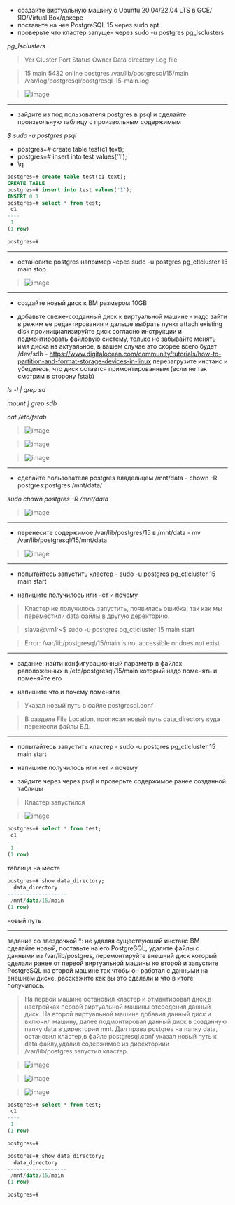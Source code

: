 * создайте виртуальную машину c Ubuntu 20.04/22.04 LTS в GCE/ЯО/Virtual Box/докере
* поставьте на нее PostgreSQL 15 через sudo apt
* проверьте что кластер запущен через sudo -u postgres pg_lsclusters
  
*pg_lsclusters*

>Ver Cluster Port Status Owner    Data directory              Log file

>15  main    5432 online postgres /var/lib/postgresql/15/main /var/log/postgresql/postgresql-15-main.log

>![image](https://github.com/VyacheslavIT/postgre/assets/136000255/7e28e658-2458-4e38-9b5e-72c03865d6bd)
-----------------------------
* зайдите из под пользователя postgres в psql и сделайте произвольную таблицу с произвольным содержимым
  
*$  sudo -u postgres psql*
  
* postgres=# create table test(c1 text);
* postgres=# insert into test values('1');
* \q
```sql
postgres=# create table test(c1 text);
CREATE TABLE
postgres=# insert into test values('1');
INSERT 0 1
postgres=# select * from test;
 c1 
----
 1
(1 row)

postgres=#
```
-------------------------
* остановите postgres например через sudo -u postgres pg_ctlcluster 15 main stop

>![image](https://github.com/VyacheslavIT/postgre/assets/136000255/7f972d4c-8ef0-4156-8fb4-7cf2280347eb)
  
--------------------------

* создайте новый диск к ВМ размером 10GB

* добавьте свеже-созданный диск к виртуальной машине - надо зайти в режим ее редактирования и дальше выбрать пункт attach existing disk
проинициализируйте диск согласно инструкции и подмонтировать файловую систему, только не забывайте менять имя диска на актуальное, в вашем случае это скорее всего будет /dev/sdb - https://www.digitalocean.com/community/tutorials/how-to-partition-and-format-storage-devices-in-linux
перезагрузите инстанс и убедитесь, что диск остается примонтированным (если не так смотрим в сторону fstab)

*ls -l | grep sd*

*mount | grep sdb*

*cat /etc/fstab*

>![image](https://github.com/VyacheslavIT/postgre/assets/136000255/a68a8677-b8ee-418b-9c1f-f601c0e0fb02)

>![image](https://github.com/VyacheslavIT/postgre/assets/136000255/1338dcd4-b1c4-4444-a2c6-75d10af3f450)

>![image](https://github.com/VyacheslavIT/postgre/assets/136000255/6bba6047-46aa-46c6-8621-b951296e2481)
-------------------------------
* сделайте пользователя postgres владельцем /mnt/data - chown -R postgres:postgres /mnt/data/

*sudo chown postgres -R /mnt/data*

>![image](https://github.com/VyacheslavIT/postgre/assets/136000255/4c362ada-b85f-4622-8cfd-53c5a04a9dcd)
------------------------------
* перенесите содержимое /var/lib/postgres/15 в /mnt/data - mv /var/lib/postgresql/15/mnt/data

> ![image](https://github.com/VyacheslavIT/postgre/assets/136000255/ad7c1fa3-35f9-4eee-871f-35ff2304ddcd)

--------------------------------
* попытайтесь запустить кластер - sudo -u postgres pg_ctlcluster 15 main start

* напишите получилось или нет и почему

>Кластер не получилось запустить, появилась ошибка, так как мы переместили data файлы в другую деректорию.

> slava@vm1:~$ sudo -u postgres pg_ctlcluster 15 main start

> Error: /var/lib/postgresql/15/main is not accessible or does not exist

------------------------------------------

* задание: найти конфигурационный параметр в файлах раположенных в /etc/postgresql/15/main который надо поменять и поменяйте его

* напишите что и почему поменяли

> Указал новый путь в файле postgresql.conf

> В разделе File Location, прописал новый путь data_directory куда перенесли файлы БД.  

------------------------------------------
* попытайтесь запустить кластер - sudo -u postgres pg_ctlcluster 15 main start

* напишите получилось или нет и почему

* зайдите через через psql и проверьте содержимое ранее созданной таблицы

>Кластер запустился

>![image](https://github.com/VyacheslavIT/postgre/assets/136000255/e369ade6-211b-41de-b43d-99004465e68a)

```sql
postgres=# select * from test;
 c1 
----
 1
(1 row)
```
таблица на месте
```sql
postgres=# show data_directory;
  data_directory   
-------------------
 /mnt/data/15/main
(1 row)
```
новый путь 

---------------------------

задание со звездочкой *: не удаляя существующий инстанс ВМ сделайте новый, поставьте на его PostgreSQL, удалите файлы с данными из /var/lib/postgres, перемонтируйте внешний диск который сделали ранее от первой виртуальной машины ко второй и запустите PostgreSQL на второй машине так чтобы он работал с данными на внешнем диске, расскажите как вы это сделали и что в итоге получилось.

>На первой машине остановил кластер и отмантировал диск,в настройках первой виртуальной машины отсоеденил данный диск.
>На второй виртуальной машине добавил данный диск и включил машину, далее подмонтировал данный диск в  созданную папку data в директории mnt.
>Дал права postgres на папку data, остановил кластер,в файле postgresql.conf указал новый путь к data файлу,удалил содержимое из директориии /var/lib/postgres,запустил кластер.

>![image](https://github.com/VyacheslavIT/postgre/assets/136000255/4da1d00c-f628-4aa4-ae13-61c0055152b2)


>![image](https://github.com/VyacheslavIT/postgre/assets/136000255/9f8cfd37-2601-4f78-b8e8-1c49537f347c)




>![image](https://github.com/VyacheslavIT/postgre/assets/136000255/d5c75a2e-d422-48f7-8568-22e08dbb5c9c)

```sql
postgres=# select * from test;
 c1 
----
 1
(1 row)

postgres=# 
```
```sql
postgres=# show data_directory;
  data_directory   
-------------------
 /mnt/data/15/main
(1 row)

postgres=# 
```
